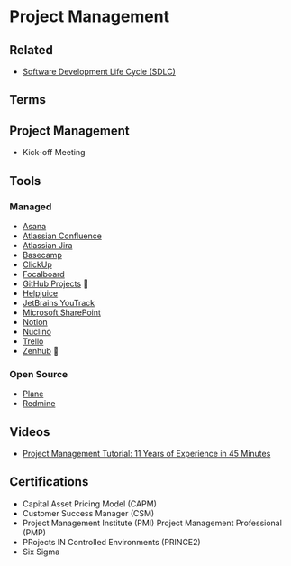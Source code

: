 # Project Management

## Related

- [Software Development Life Cycle (SDLC)](/software/sdlc.md)

## Terms

## Project Management

- Kick-off Meeting

## Tools

### Managed

- [Asana](https://asana.com)
- [Atlassian Confluence](/atlassian/confluence.md)
- [Atlassian Jira](https://atlassian.com/software/jira)
- [Basecamp](https://basecamp.com)
- [ClickUp](https://clickup.com)
- [Focalboard](/focalboard.md)
- [GitHub Projects](https://docs.github.com/en/issues/organizing-your-work-with-project-boards) 🌟
- [Helpjuice](https://helpjuice.com)
- [JetBrains YouTrack](https://jetbrains.com/youtrack)
- [Microsoft SharePoint](/microsoft/sharepoint.md)
- [Notion](/notion.md)
- [Nuclino](https://nuclino.com)
- [Trello](https://trello.com)
- [Zenhub](https://zenhub.com) 🌟

<!--
https://linear.app
https://slite.com
https://meistertask.com
-->

### Open Source

- [Plane](https://plane.so)
- [Redmine](/redmine.md)

<!--
https://taiga.io
-->

## Videos

- [Project Management Tutorial: 11 Years of Experience in 45 Minutes](https://youtu.be/4C5LYI1DLR4)

<!-- ##

- Risk Management Framework (RMF) -->

## Certifications

- Capital Asset Pricing Model (CAPM)
- Customer Success Manager (CSM)
- Project Management Institute (PMI) Project Management Professional (PMP)
- PRojects IN Controlled Environments (PRINCE2)
- Six Sigma
